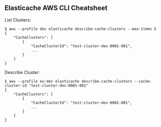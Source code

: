 ## Elasticache AWS CLI Cheatsheet

List Clusters:

```
$ aws --profile dev elasticache describe-cache-clusters --max-items 5
{
    "CacheClusters": [
        {
            "CacheClusterId": "test-cluster-dev-0001-001", 
            ...
        }
    ]
}
```

Describe Cluster:

```
$ aws --profile eu-dev elasticache describe-cache-clusters --cache-cluster-id "test-cluster-dev-0001-001"
{
    "CacheClusters": [
        {
            "CacheClusterId": "test-cluster-dev-0001-001", 
            ...
        }
    ]
}
```

